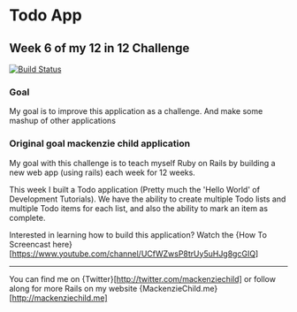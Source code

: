 Todo App
=======



## Week 6 of my 12 in 12 Challenge

[![Build Status](https://travis-ci.org/mosleymos/Todo-App.svg?branch=master)](https://travis-ci.org/mosleymos/Todo-App)

### Goal

My goal is to improve this application as a challenge. And make some mashup of other applications

### Original goal mackenzie child application

My goal with this challenge is to teach myself Ruby on Rails by building a new web app (using rails) each week for 12 weeks.

This week I built a Todo application (Pretty much the 'Hello World' of Development Tutorials). We have the ability to create multiple Todo lists and multiple Todo items for each list, and also the ability to mark an item as complete.

Interested in learning how to build this application? Watch the {How To Screencast here}[https://www.youtube.com/channel/UCfWZwsP8trUy5uHJg8gcGIQ]

---

You can find me on {Twitter}[http://twitter.com/mackenziechild] or follow along for more Rails on my website {MackenzieChild.me}[http://mackenziechild.me]
